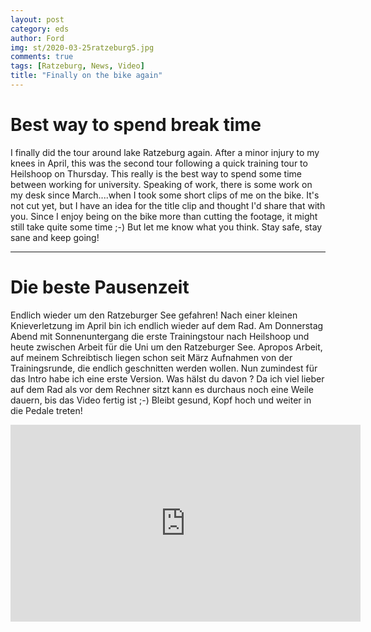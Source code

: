```yaml
---
layout: post
category: eds
author: Ford
img: st/2020-03-25ratzeburg5.jpg
comments: true
tags: [Ratzeburg, News, Video]
title: "Finally on the bike again"
---
```

# Best way to spend break time
I finally did the tour around lake Ratzeburg again. After a minor injury to my knees in April, this was the second tour following a quick training tour to Heilshoop on Thursday.
This really is the best way to spend some time between working for university.
Speaking of work, there is some work on my desk since March....when I took some short clips of me on the bike.
It's not cut yet, but I have an idea for the title clip and thought I'd share that with you. 
Since I enjoy being on the bike more than cutting the footage, it might still take quite some time ;-)
But let me know what you think. Stay safe, stay sane and keep going!

---
# Die beste Pausenzeit
Endlich wieder um den Ratzeburger See gefahren! Nach einer kleinen Knieverletzung im April bin ich endlich wieder auf dem Rad.
Am Donnerstag Abend mit Sonnenuntergang die erste Trainingstour nach Heilshoop und heute zwischen Arbeit für die Uni um den Ratzeburger See.
Apropos Arbeit, auf meinem Schreibtisch liegen schon seit März Aufnahmen von der Trainingsrunde, die endlich geschnitten werden wollen. Nun zumindest für das Intro habe ich eine erste Version.
Was hälst du davon ?
Da ich viel lieber auf dem Rad als vor dem Rechner sitzt kann es durchaus noch eine Weile dauern, bis das Video fertig ist ;-)
Bleibt gesund, Kopf hoch und weiter in die Pedale treten!


<iframe width="560" height="315" src="https://www.youtube-nocookie.com/embed/VOtzYUw8k3s" frameborder="0" allow="accelerometer; autoplay; encrypted-media; gyroscope; picture-in-picture" allowfullscreen></iframe>
